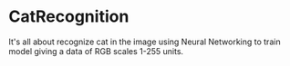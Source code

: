 # CatRecognition

It's all about recognize cat in the image using Neural Networking to train model giving a data of RGB scales 1-255 units.

